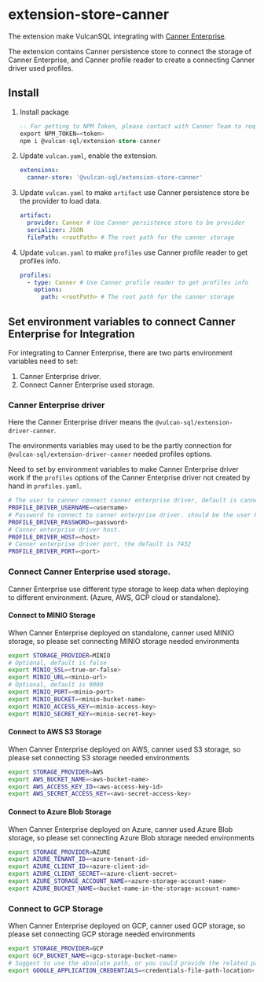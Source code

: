 # extension-store-canner

The extension make VulcanSQL integrating with [Canner Enterprise](https://cannerdata.com/product).

The extension contains Canner persistence store to connect the storage of Canner Enterprise, and Canner profile reader to create a connecting Canner driver used profiles.

## Install

1. Install package

   ```sql
   -- For getting to NPM Token, please contact with Canner Team to request, it needed for using the package
   export NPM_TOKEN=<token>
   npm i @vulcan-sql/extension-store-canner
   ```

2. Update `vulcan.yaml`, enable the extension.

   ```yaml
   extensions:
     canner-store: '@vulcan-sql/extension-store-canner'
   ```

3. Update `vulcan.yaml` to make `artifact` use Canner persistence store be the provider to load data.

   ```yaml
   artifact:
     provider: Canner # Use Canner persistence store to be provider
     serializer: JSON
     filePath: <rootPath> # The root path for the canner storage
   ```

4. Update `vulcan.yaml` to make `profiles` use Canner profile reader to get profiles info.

   ```yaml
   profiles:
     - type: Canner # Use Canner profile reader to get profiles info
       options:
         path: <rootPath> # The root path for the canner storage
   ```

## Set environment variables to connect Canner Enterprise for Integration

For integrating to Canner Enterprise, there are two parts environment variables need to set:

1. Canner Enterprise driver.
2. Connect Canner Enterprise used storage.

### Canner Enterprise driver

Here the Canner Enterprise driver means the `@vulcan-sql/extension-driver-canner`.

The environments variables may used to be the partly connection for `@vulcan-sql/extension-driver-canner` needed profiles options.

Need to set by environment variables to make Canner Enterprise driver work if the `profiles` options of the Canner Enterprise driver not created by hand in `profiles.yaml`.

```bash
# The user to canner connect canner enterprise driver, default is canner.
PROFILE_DRIVER_USERNAME=<username>
# Password to connect to canner enterprise driver. should be the user PAT
PROFILE_DRIVER_PASSWORD=<password>
# Canner enterprise driver host.
PROFILE_DRIVER_HOST=<host>
# Canner enterprise driver port, the default is 7432
PROFILE_DRIVER_PORT=<port>
```

### Connect Canner Enterprise used storage.

Canner Enterprise use different type storage to keep data when deploying to different environment. (Azure, AWS, GCP cloud or standalone).

#### Connect to MINIO Storage

When Canner Enterprise deployed on standalone, canner used MINIO storage, so please set connecting MINIO storage needed environments

```bash
export STORAGE_PROVIDER=MINIO
# Optional, default is false
export MINIO_SSL=<true-or-false>
export MINIO_URL=<minio-url>
# Optional, default is 9000
export MINIO_PORT=<minio-port>
export MINIO_BUCKET=<minio-bucket-name>
export MINIO_ACCESS_KEY=<minio-access-key>
export MINIO_SECRET_KEY=<minio-secret-key>
```

#### Connect to AWS S3 Storage

When Canner Enterprise deployed on AWS, canner used S3 storage, so please set connecting S3 storage needed environments

```bash
export STORAGE_PROVIDER=AWS
export AWS_BUCKET_NAME=<aws-bucket-name>
export AWS_ACCESS_KEY_ID=<aws-access-key-id>
export AWS_SECRET_ACCESS_KEY=<aws-secret-access-key>
```

#### Connect to Azure Blob Storage

When Canner Enterprise deployed on Azure, canner used Azure Blob storage, so please set connecting Azure Blob storage needed environments

```bash
export STORAGE_PROVIDER=AZURE
export AZURE_TENANT_ID=<azure-tenant-id>
export AZURE_CLIENT_ID=<azure-client-id>
export AZURE_CLIENT_SECRET=<azure-client-secret>
export AZURE_STORAGE_ACCOUNT_NAME=<azure-storage-account-name>
export AZURE_BUCKET_NAME=<bucket-name-in-the-storage-account-name>
```

### Connect to GCP Storage

When Canner Enterprise deployed on GCP, canner used GCP storage, so please set connecting GCP storage needed environments

```bash
export STORAGE_PROVIDER=GCP
export GCP_BUCKET_NAME=<gcp-storage-bucket-name>
# Suggest to use the absolute path, or you could provide the related path in your project
export GOOGLE_APPLICATION_CREDENTIALS=<credentials-file-path-location>
```
